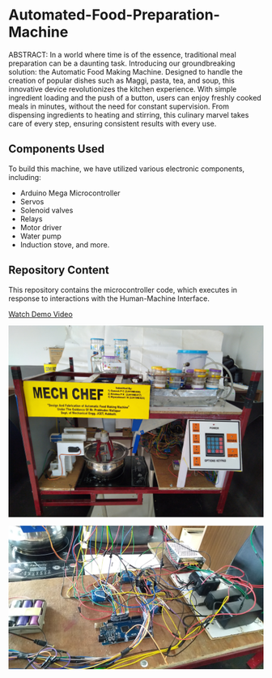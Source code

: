 # Automated-Food-Preparation-Machine

ABSTRACT:
In a world where time is of the essence, traditional meal preparation can be a daunting task. Introducing our groundbreaking solution: the Automatic Food Making Machine. Designed to handle the creation of popular dishes such as Maggi, pasta, tea, and soup, this innovative device revolutionizes the kitchen experience. With simple ingredient loading and the push of a button, users can enjoy freshly cooked meals in minutes, without the need for constant supervision. From dispensing ingredients to heating and stirring, this culinary marvel takes care of every step, ensuring consistent results with every use.

## Components Used

To build this machine, we have utilized various electronic components, including:

- Arduino Mega Microcontroller
- Servos
- Solenoid valves
- Relays
- Motor driver
- Water pump
- Induction stove, and more.

## Repository Content

This repository contains the microcontroller code, which executes in response to interactions with the Human-Machine Interface.

[Watch Demo Video](https://youtu.be/dYvrBg1zUvs)

![Automated Food Preparation Machine](https://raw.githubusercontent.com/ganeshpc007/Automated-Food-Preparation-Machine/main/main-pic1.jpg)

![Automated Food Preparation Machine Circuites](https://raw.githubusercontent.com/ganeshpc007/Automated-Food-Preparation-Machine/main/circuits.jpg)
